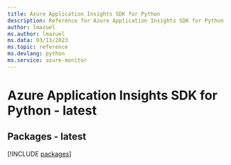 ```yaml
---
title: Azure Application Insights SDK for Python
description: Reference for Azure Application Insights SDK for Python
author: lmazuel
ms.author: lmazuel
ms.data: 03/13/2023
ms.topic: reference
ms.devlang: python
ms.service: azure-monitor
---
```

# Azure Application Insights SDK for Python - latest
## Packages - latest
[!INCLUDE [packages](application-insights-index.md)]